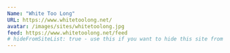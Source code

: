 ```yaml
---
Name: "White Too Long"
URL: https://www.whitetoolong.net/
avatar: /images/sites/whitetoolong.jpg
feed: https://www.whitetoolong.net/feed
# hideFromSiteList: true - use this if you want to hide this site from the list of sites on this page: https://eleventy-m10y.lkmt.us/sites/
---
```

